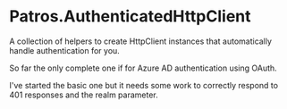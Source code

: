 Patros.AuthenticatedHttpClient
==============================

A collection of helpers to create HttpClient instances that automatically
handle authentication for you.

So far the only complete one if for Azure AD authentication using OAuth.

I've started the basic one but it needs some work to correctly respond to
401 responses and the realm parameter.
